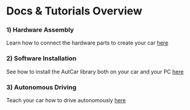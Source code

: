 # Docs & Tutorials Overview

### 1) Hardware Assembly

Learn how to connect the hardware parts to create your car [here](1_Hardware_Assembly.md)

### 2) Software Installation

See how to install the AutCar library both on your car and your PC [here](2_Software_Setup.md)

### 3) Autonomous Driving

Teach your car how to drive autonomously [here](3_Autonomous_Driving.md)
